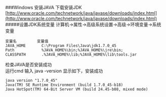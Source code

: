 ###Windows 安装JAVA
下载安装JDK			
[http://www.oracle.com/technetwork/java/javase/downloads/index.html](http://www.oracle.com/technetwork/java/javase/downloads/index.html)			
#####设置JDK系统变量
计算机→属性→高级系统设置→高级→环境变量->系统变量
```text
变量名			变量值
JAVA_HOME		C:\Program Files\Java\jdk1.7.0_45
Path 			%JAVA_HOME%\bin;%JAVA_HOME%\jre\bin;
CLASSPATH 		.%JAVA_HOME%\lib;%JAVA_HOME%\lib\tools.jar
```
检查JAVA是否安装成功 		
运行cmd 输入 java -version
显示如下，安装成功
```text
java version "1.7.0_45"
Java(TM) SE Runtime Environment (build 1.7.0_45-b18)
Java HotSpot(TM) 64-Bit Server VM (build 24.45-b08, mixed mode)
```